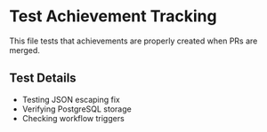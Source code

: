 # Test Achievement Tracking

This file tests that achievements are properly created when PRs are merged.

## Test Details
- Testing JSON escaping fix
- Verifying PostgreSQL storage
- Checking workflow triggers